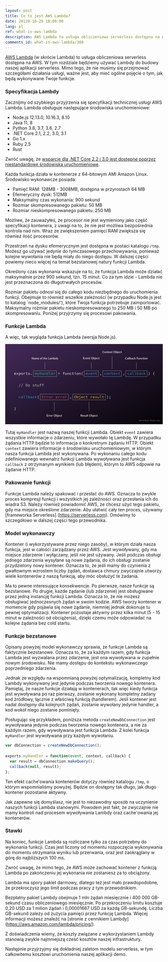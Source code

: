 ```yaml
---
layout: post
title: Co to jest AWS Lambda?
date: 20120-10-29 18:00:00
lang: pl
ref: what-is-aws-lambda
description: AWS Lambda to usługa obliczeniowa serverless dostępna na Amazon Web Services. Uruchamia fragmenty kodu (zwane funkcjami Lambda) w kontenerach bezstanowych, które są wywoływane na żądanie, aby odpowiedzieć na zdarzenia (takie jak żądania HTTP). Po zakończeniu wykonywania funkcji kontenery są wyłączane. Użytkownicy ponoszą koszt jedynie za czas potrzebny do wykonania funkcji.
comments_id: what-is-aws-lambda/308
---
```


[AWS Lambda](https://aws.amazon.com/lambda/) (w skrócie Lambda) to usługa obliczeniowa serverless dostępna na AWS. W tym rozdziale będziemy używać Lambdy do budowy naszej aplikacji serverless. Mimo tego, że nie musimy się przejmować szczegółami działania usługi, ważne jest, aby mieć ogólne pojęcie o tym, jak będą wykonywane Twoje funkcje.

### Specyfikacja Lambdy

Zacznijmy od szybkiego przyjrzenia się specyfikacji technicznej usługi AWS Lambda. Lambda obsługuje następujące środowiska uruchomieniowe:

- Node.js 12.13.0, 10.16.3, 8.10
- Java 11, 8
- Python 3.8, 3.7, 3.6, 2.7
- .NET Core 2.1, 2.2, 3.0, 3.1
- Go 1.x
- Ruby 2.5
- Rust

Zwróć uwagę, że [wsparcie dla .NET Core 2.2 i 3.0 jest dostępne poprzez niestandardowe środowiska uruchomieniowe](https://aws.amazon.com/blogs/developer/announcing-amazon-lambda-runtimesupport/).

Każda funkcja działa w kontenerze z 64-bitowym AMI Amazon Linux. Środowisko wykonawcze posiada:

- Pamięć RAM: 128MB - 3008MB, dostępna w przyrostach 64 MB 
- Efemeryczny dysk: 512MB
- Maksymalny czas wykonania: 900 sekund
- Rozmiar skompresowanego pakietu: 50 MB
- Rozmiar nieskompresowanego pakietu: 250 MB

Możliwe, że zauważyłeś, że procesor nie jest wymieniony jako część specyfikacji kontenera, z uwagi na to, że nie jest możliwa bezpośrednia kontrola nad nim. Wraz ze zwiększeniem pamięci RAM zwiększa się również ilość procesorów. 

Przestrzeń na dysku efemerycznym jest dostępna w postaci katalogu `/tmp`. Możesz go używać jedynie do tymczasowego przechowywania, ponieważ kolejne wywołania nie będą miały do niego dostępu. W dalszej części powiemy nieco więcej na temat bezstanowej natury funkcji Lambda.

Określony czas wykonania wskazuje na to, że funkcja Lambda może działać maksymalnie przez 900 sekund, tzn. 15 minut. Co za tym idzie - Lambda nie jest przeznaczona do długotrwałych procesów.  

Rozmiar pakietu odnosi się do całego kodu niezbędnego do uruchomienia funkcji. Obejmuje to również wszelkie zależności (w przypadku Node.js jest to katalog `node_modules/'), które Twoja funkcja potrzebuje zaimportować. Maksymalny rozmiar pakietu nieskompresowanego to 250 MB i 50 MB po skompresowaniu. Poniżej przyjrzymy się procesowi pakowania.

### Funkcje Lambda

A więc, tak wygląda funkcja Lambda (wersja Node.js).

![Anatomia funkcji Lambda obraz](/assets/anatomy-of-a-lambda-function.png)

Tutaj `myHandler` jest nazwą naszej funkcji Lambda. Obiekt `event` zawiera wszystkie informacje o zdarzeniu, które wywołało tę Lambdę. W przypadku żądania HTTP będzie to informacja o konkretnym żądaniu HTTP. Obiekt `context` zawiera informacje o środowisku uruchomieniowym, w którym nasza funkcja Lambda jest wykonywana. Po wykonaniu całego kodu zdefiniowanego wewnatrz funkcji Lambda wywoływana jest funkcja `callback` z otrzymanym wynikiem (lub błędem), którym to AWS odpowie na żądanie HTTP.

### Pakowanie funkcji

Funkcje Lambda należy spakować i przesłać do AWS. Oznacza to zwykle proces kompresji funkcji i wszystkich jej zależności oraz przesłania ich do wiadra S3. Należy również powiadomić AWS, że chcesz użyć tego pakietu, gdy ma miejsce określone zdarzenie. Aby ułatwić cały ten proces, używamy [frameworka Serverless] (https://serverless.com). Omówimy to szczegółowo w dalszej części tego przewodnika.

### Model wykonawczy

Kontener (i wykorzystywane przez niego zasoby), w którym działa nasza funkcja, jest w całości zarządzany przez AWS. Jest wywoływany, gdy ma miejsce zdarzenie i wyłączany, jeśli nie jest używany. Jeśli podczas obsługi jednego zdarzenia wysyłane są nowe żądania, do ich obsługi zostanie przydzielony nowy kontener. Oznacza to, że jeśli mamy do czynienia z gwałtownym wzrostem liczby żądań, dostawca chmury zwyczajnie utworzy wiele kontenerów z naszą funkcją, aby móc obsłużyć te żadania.

Ma to pewne interesujące konsekwencje. Po pierwsze, nasze funkcje są bezstanowe. Po drugie, każde żądanie (lub zdarzenie) jest obsługiwane przez jedną instancję funkcji Lambda. Oznacza to, że nie możesz obsługiwać jednoczesnych żądań w swoim kodzie. AWS tworzy kontener w momencie gdy pojawia się nowe żądanie, niemniej jednak dokonuje tu pewnej optymalizacji. Kontener pozostaje aktywny przez kilka minut (5 - 15 minut w zależności od obciążenia), dzięki czemu może odpowiadać na kolejne żądania bez cold startu.

### Funkcje bezstanowe 

Opisany powyżej model wykonawczy sprawia, że funkcje Lambda są faktycznie bezstanowe. Oznacza to, że za każdym razem, gdy funkcja Lambda jest wyzwalana przez zdarzenie, jest ona wywoływana w zupełnie nowym środowisku. Nie mamy dostępu do kontekstu wykonawczego poprzedniego zdarzenia.

Jednak ze względu na wspomnianą powyżej optymalizację, kompletny kod Lambdy wykonywany jest jedynie podczas tworzenia nowego kontenera. Pamiętaj, że nasze funkcje działają w kontenerach, tak więc kiedy funkcja jest wywoływana po raz pierwszy, zostanie wykonany kompletny zadany kod źródłowy, łącznie z właściwą funkcją (handlerem). Jeśli kontener jest nadal dostępny dla kolejnych żądań, zostanie wywołany jedynie handler, a kod wokół niego zostanie pominięty.

Posługując się przykładem, poniższa metoda `createNewDbConnection` jest wywoływana jedynie podczas tworzenia nowego kontenera, a nie za każdym razem, gdy wywoływana jest funkcja Lambda. Z kolei funkcja `myHandler` jest wywoływana przy każdym wywołaniu.

``` javascript
var dbConnection = createNewDbConnection();

exports.myHandler = function(event, context, callback) {
  var result = dbConnection.makeQuery();
  callback(null, result);
};
```

Ten efekt cache'owania kontenerów dotyczy również katalogu `/tmp`, o którym wspomnialiśmy powyżej. Będzie on dostępny tak długo, jak długo kontener pozostanie aktywny.

Jak zapewne się domyślasz, nie jest to niezawodny sposób na uczynienie naszych funkcji Lambda stanowymi. Powodem jest fakt, że zwyczajnie nie mamy kontroli nad procesem wywoływania Lambdy oraz cache'owania jej kontenerów.

### Stawki

Na koniec, funkcje Lambda są rozliczane tylko za czas potrzebny do wykonania funkcji. Czas jest liczony od momentu rozpoczęcia wykonywania do momentu otrzymania wyniku lub przerwania, oraz jest zaokrąglany w górę do najbliższych 100 ms.

Zwróć uwagę, że mimo tego, że AWS może zachować kontener z funkcją Lambda po zakończeniu jej wykonania nie zostaniesz za to obciążony.

Lambda ma spory pakiet darmowy, dlatego też jest mało prawdopodobne, że przekroczysz jego limit podczas pracy z tym przewodnikiem.

Bezpłatny pakiet Lambdy obejmuje 1 mln żądań miesięcznie i 400 000 GB-sekund czasu obliczeniowego miesięcznie. Po przekroczeniu limitu kosztuje 0,20 USD za 1 milion żądań i 0,00001667 USD za każdą GB-sekundę. Liczba GB-sekund zależy od zużycia pamięci przez funkcję Lambda. Więcej informacji możesz znaleźć na [stronie z cennikiem Lambdy] (https://aws.amazon.com/lambda/pricing/). 

Z doświadczenia wiemy, że koszty związane z wykorzystaniem Lambdy stanowią zwykle najmniejszą cześć kosztów naszej infrastruktury. 

Następnie przyjrzyjmy się dokładniej zaletom modelu serverless, w tym całkowitemu kosztowi uruchomienia naszej aplikacji demo.
